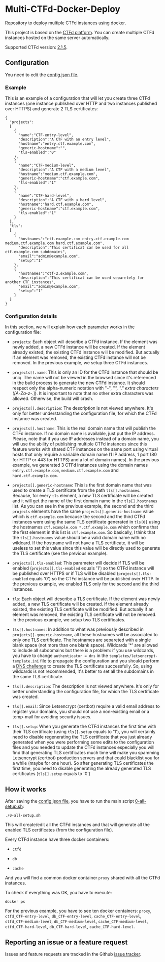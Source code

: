 # Multi-CTFd-Docker-Deploy
Repository to deploy multiple CTFd instances using docker.

This project is based on the [CTFd platform](https://github.com/CTFd/CTFd). You can create multiple CTFd instances hosted on the same server automatically.

Supported CTFd version: [2.1.5](https://github.com/CTFd/CTFd/tree/2.1.5).

## Configuration

You need to edit the [config.json file](config.json).

### Example

This is an example of a configuration that will let you create three CTFd instances (one instance published over HTTP and two instances published over HTTPS) and generate 2 TLS certificates:

```
{
  "projects":
  [
    {
      "name":"CTF-entry-level",
      "description":"A CTF with an entry level",
      "hostname":"entry.ctf.example.com",
      "generic-hostname":"",
      "tls-enabled":"0"
    },
    {
      "name":"CTF-medium-level",
      "description":"A CTF with a medium level",
      "hostname":"medium.ctf.example.com",
      "generic-hostname":"ctf.example.com",
      "tls-enabled":"1"
    },
    {
      "name":"CTF-hard-level",
      "description":"A CTF with a hard level",
      "hostname":"hard.ctf.example.com",
      "generic-hostname":"ctf.example.com",
      "tls-enabled":"1"
    }
  ],
  "tls":
  [
    {
      "hostnames":"ctf.example.com entry.ctf.example.com medium.ctf.example.com hard.ctf.example.com",
      "description":"This certificat can be used for all ctf.example.com subdomains",
      "email":"admin@example.com",
      "setup":"1"
    },
    {
      "hostnames":"ctf-2.example.com",
      "description":"This certificat can be used separetely for another CTF instances",
      "email":"admin@example.com",
      "setup":"1"
    }
  ]
}
```

### Configuration details

In this section, we will explain how each parameter works in the configuration file:

- `projects`: Each object will describe a CTFd instance. If the element was newly added, a new CTFd instance will be created. If the element already existed, the existing CTFd instance will be modified. But actually if an element was removed, the existing CTFd instance will not be removed. In the previous example, we setup three CTFd instances.

- `projects[].name`: This is only an ID for the CTFd instance that should be uniq. The name will not be viewed in the browsed since it's referenced in the build process to generate the new CTFd instance. It should respect only the alpha-numeric notation with "-", "_", "." extra characters ([A-Za-z-_\.]). It is important to note that no other extra characters was allowed. Otherwise, the build will crash.

- `projects[].description`: The description is not viewed anywhere. It's only for better understanding the configuration file, for which the CTFd instance was created.

- `projects[].hostname`: This is the real domain name that will publish the CTFd instance. If no domain name is available, just put the IP address. Please, note that if you use IP addresses instead of a domain name, you will use the ability of publishing multiple CTFd instances since this feature works with shared CTF instances on the same port using virtual hosts that only require a variable domain name (1 IP address, 1 port (80 for HTTP or 443 for HTTPS) and a lot of domain names). In the previous example, we generated 3 CTFd instances using the domain names `entry.ctf.example.com`, `medium.ctf.example.com` and `hard.ctf.example.com`.

- `projects[].generic-hostname`: This is the first domain name that was used to create a TLS certificate from the path `tls[].hostnames`. Because, for every `tls` element, a new TLS certificate will be created and it will get the name of the first domain name in the `tls[].hostnames` list. As you can see in the previous example, the second and the third `projects` elements have the same `projects[].generic-hostname` value which is `ctf.example.com` because the second and the third CTFd instances were using the same TLS certificate generated in `tls[0]` using the hostnames `ctf.example.com *.ctf.example.com` which confirms that the first element in this list is `ctf.example.com`. So basically, I think that the `tls[].hostnames` value should be a valid domain name with no wildcard. If the hostname will not have a TLS certificate, it will be useless to set this value since this value will be directly used to generate the TLS certificate (see the previous example).

- `projects[].tls-enabled`: This parameter will decide if TLS will be enabled (`projects[].tls-enabled` equals '1') so the CTFd instance will be published over HTTPS or if TLS will be disabled (`projects[].tls-enabled` equals '0') so the CTFd instance will be published over HTTP. In the previous example, we enabled TLS only for the second and the third instances.

- `tls`: Each object will describe a TLS certificate. If the element was newly added, a new TLS certificate will be created. If the element already existed, the existing TLS certificate will be modified. But actually if an element was removed, the existing TLS certificate will not be removed. In the previous example, we setup two TLS certificates.

- `tls[].hostnames`: In addition to what was previously described in `projects[].generic-hostname`, all these hostnames will be associated to only one TLS certificate. The hostnames are separeted with a single blank space (not more than one blank space). Wildcards '*' are allowed to include all subdomains but there is a problem: if you use wildcards, you have to change `authenticator = dns` in the `templates/letsencrypt-template.ini` file to propagate the configuration and you should perform a [DNS challenge](https://certbot.eff.org/docs/using.html?highlight=dns#dns-plugins) to create the TLS certificate successfully. So, using wildcards is not recommended, it's better to set all the subdomains in the same TLS certificate.

- `tls[].description`: The description is not viewed anywhere. It's only for better understanding the configuration file, for which the TLS certificate was created.

- `tls[].email`: Since Letsencrypt (certbot) require a valid email address to register your domains, you should not use a non-existing email or a temp-mail for avoiding security issues.

- `tls[].setup`: When you generate the CTFd instances the first time with their TLS certificate (using `tls[].setup` equals to '1'), you will certainly need to disable regenerating the TLS certificate that you just already generated when you were performing some edits to the configuration files and you needed to update the CTFd instances especially you will find that generating TLS certificates much time will make you spamming Letsencrypt (certbot) production servers and that could blacklist you for a while (maybe for one hour). So after generating TLS certificates the first time, you need to disable generating the already generated TLS certificates (`tls[].setup` equals to '0')


## How it works

After saving the [config.json file](config.json), you have to run the main script [0-all-setup.sh](0-all-setup.sh):

```
./0-all-setup.sh
```

This will create/edit all the CTFd instances and that will generate all the enabled TLS certificates (from the configuration file).

Every CTFd instance have three docker containers:

- `ctfd`

- `db`

- `cache`

And you will find a common docker container `proxy` shared with all the CTFd instances.

To check if everything was OK, you have to execute:

```
docker ps
```

For the previous example, you have to see ten docker containers: `proxy`, `ctfd_CTF-entry-level`, `db_CTF-entry-level`, `cache_CTF-entry-level`, `ctfd_CTF-medium-level`, `db_CTF-medium-level`, `cache_CTF-medium-level`, `ctfd_CTF-hard-level`, `db_CTF-hard-level`, `cache_CTF-hard-level`.

## Reporting an issue or a feature request

Issues and feature requests are tracked in the Github [issue tracker](https://github.com/mohamedaymenkarmous/multi-ctfd-docker-deploy/issues).

